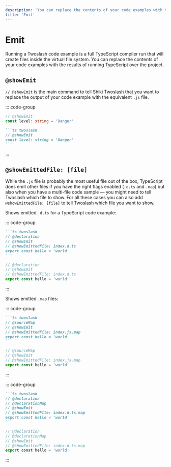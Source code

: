 ```yaml
---
description: 'You can replace the contents of your code examples with the results of running TypeScript over the project.'
title: 'Emit'
---
```


# Emit

Running a Twoslash code example is a full TypeScript compiler run that will create files inside the virtual file system. You can replace the contents of your code examples with the results of running TypeScript over the project.

## `@showEmit`

`// @showEmit` is the main command to tell Shiki Twoslash that you want to replace the output of your code example with the equivalent `.js` file.

::: code-group

```ts twoslash [output]
// @showEmit
const level: string = 'Danger'
```

````md [markdown]
```ts twoslash
// @showEmit
const level: string = 'Danger'
```
````

:::

## `@showEmittedFile: [file]`

While the `.js` file is probably the most useful file out of the box, TypeScript does emit other files if you have the right flags enabled (`.d.ts` and `.map`) but also when you have a multi-file code sample — you might need to tell Twoslash which file to show. For all these cases you can also add `@showEmittedFile: [file]` to tell Twoslash which file you want to show.

Shows emitted `.d.ts` for a TypeScript code example:

::: code-group

````md [markdown]
```ts twoslash
// @declaration
// @showEmit
// @showEmittedFile: index.d.ts
export const hello = 'world'
```
````

```ts twoslash [output]
// @declaration
// @showEmit
// @showEmittedFile: index.d.ts
export const hello = 'world'
```

:::

Shows emitted `.map` files:

::: code-group

````md [markdown]
```ts twoslash
// @sourceMap
// @showEmit
// @showEmittedFile: index.js.map
export const hello = 'world'
```
````

```ts twoslash [output]
// @sourceMap
// @showEmit
// @showEmittedFile: index.js.map
export const hello = 'world'
```

:::

::: code-group

````md [markdown]
```ts twoslash
// @declaration
// @declarationMap
// @showEmit
// @showEmittedFile: index.d.ts.map
export const hello = 'world'
```
````

```ts twoslash [output]
// @declaration
// @declarationMap
// @showEmit
// @showEmittedFile: index.d.ts.map
export const hello = 'world'
```

:::
